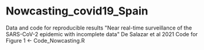 # Nowcasting_covid19_Spain
Data and code for reproducible results "Near real-time surveillance of the SARS-CoV-2 epidemic with incomplete data" De Salazar et al 2021
Code for Figure 1 <- Code_Nowcasting.R
